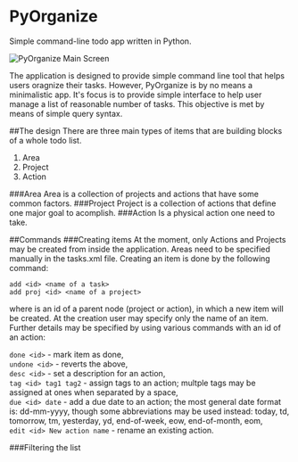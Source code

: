 # PyOrganize
Simple command-line todo app written in Python.

![PyOrganize Main Screen](http://f.cl.ly/items/1a0x2Q3a2c0l0J1v232a/pyorganize.png)

The application is designed to provide simple command line tool that helps users oragnize their tasks. However, PyOrganize is by no means a minimalistic app. It's focus is to provide simple interface to help user manage a list of reasonable number of tasks. This objective is met by means of simple query syntax.

##The design
There are three main types of items that are building blocks of a whole todo list.

1. Area
2. Project
3. Action

###Area
Area is a collection of projects and actions that have some common factors.
###Project
Project is a collection of actions that define one major goal to acomplish.
###Action
Is a physical action one need to take.

##Commands
###Creating items
At the moment, only Actions and Projects may be created from inside the application. Areas need to be specified manually in the tasks.xml file.
Creating an item is done by the following command:
```
add <id> <name of a task>
add proj <id> <name of a project>
```
where <id> is an id of a parent node (project or action), in which a new item will be created. At the creation user may specify only the name of an item.
Further details may be specified by using various commands with an id of an action:

```done <id>``` - mark item as done,<br/>
```undone <id>``` - reverts the above,<br/>
```desc <id>``` - set a description for an action,<br/>
```tag <id> tag1 tag2``` - assign tags to an action; multple tags may be assigned at ones when separated by a space,<br/>
```due <id> date``` - add a due date to an action; the most general date format is: dd-mm-yyyy, though some abbreviations may be used instead: today, td, tomorrow, tm, yesterday, yd, end-of-week, eow, end-of-month, eom,<br/>
```edit <id> New action name``` - rename an existing action.

###Filtering the list
